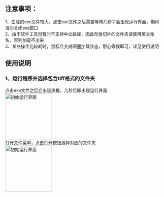 ## 注意事项：
1、生成的exe文件较大，点击exe文件之后需要等待几秒才会出现运行界面，期间请勿关闭exe窗口  
2、由于软件工具包暂时不支持中文路径，因此存放切片的文件夹请使用英文命名，否则加载不出来  
3、某些操作比较耗时，鼠标会变成圆圈加载状态，耐心等候即可，详见使用说明  

## 使用说明
### 1、运行程序并选择包含tiff格式的文件夹
点击exe文件之后会出现黑框，几秒后即出现运行界面  
<img src="https://github.com/lpw007/ManualStitcher/tree/master/imgs/initial.jpg" width="150" height="150" alt="初始运行界面"/>  
打开文件菜单，点击打开按钮选择对应的文件夹  
<img src="https://github.com/lpw007/ManualStitcher/tree/master/imgs/openFile.jpg" width="150" height="150" alt="初始运行界面"/>

